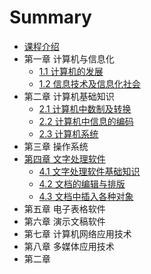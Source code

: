 # Summary

* [课程介绍](README.md)
* 第一章 计算机与信息化
  * [1.1 计算机的发展](11-ji-suan-ji-de-fa-zhan.md)
  * [1.2 信息技术及信息化社会](12-xin-xi-ji-zhu-ji-xin-xi-hua-she-hui.md)
* 第二章 计算机基础知识
  * [2.1 计算机中数制及转换](21-ji-suan-ji-zhong-shu-zhi-ji-zhuan-huan.md)
  * [2.2 计算机中信息的编码](22-ji-suan-ji-zhong-xin-xi-de-bian-ma.md)
  * [2.3 计算机系统](23-ji-suan-ji-xi-tong.md)
* 第三章 操作系统
* [第四章 文字处理软件](di-si-zhang-wen-zi-chu-li-ruan-jian.md)
  * [4.1 文字处理软件基础知识](41-wen-zi-chu-li-ruan-jian-ji-chu-zhi-shi.md)
  * [4.2 文档的编辑与排版](42-wen-dang-de-bian-ji-yu-pai-ban.md)
  * [4.3 文档中插入各种对象](43-wen-dang-zhong-cha-ru-ge-zhong-dui-xiang.md)
* 第五章 电子表格软件
* 第六章 演示文稿软件
* 第七章 计算机网络应用技术
* 第八章 多媒体应用技术
* 第二章

